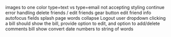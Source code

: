 images to one color
type=text vs type=email not accepting styling
continue error handling
delete friends / edit friends gear button
edit friend info
autofocus fields
splash page words collapse
Logout user dropdown
clicking a bill should show the bill, provide option to edit, and option to add/delete comments
bill show convert date numbers to string of words


